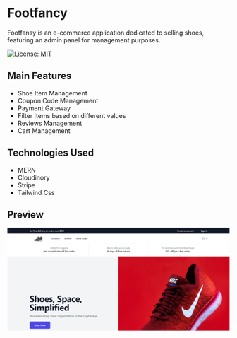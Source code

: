 # Footfancy

Footfansy is an e-commerce application dedicated to selling shoes, featuring an admin panel for management purposes.

[![License: MIT](https://img.shields.io/badge/License-MIT-yellow.svg)](https://opensource.org/licenses/MIT)

## Main Features 

* Shoe Item Management
* Coupon Code Management
* Payment Gateway
* Filter Items based on different values
* Reviews Management
* Cart Management
  
## Technologies Used

* MERN
* Cloudinory
* Stripe
* Tailwind Css

## Preview
![alt text](https://github.com/offisystw/portfolio/blob/main/port_images/shoefront.PNG?raw=true)

